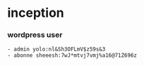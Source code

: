 # inception
### wordpress user

	- admin yolo:nl&Sh3OFLmV$z59s&3	
	- abonne sheeesh:7wJ*mtvj7vmj%a16@71Z696z
